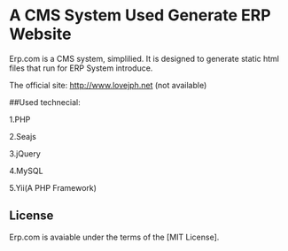 A CMS System Used Generate ERP Website
=======

Erp.com is a CMS system, simplilied. It is designed to generate static html 
files that run for ERP System introduce. 

The official site: <http://www.lovejph.net> (not available)

##Used technecial:

1.PHP

2.Seajs

3.jQuery

4.MySQL

5.Yii(A PHP Framework)

## License
Erp.com is avaiable under the terms of the [MIT License].

